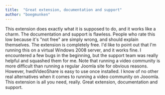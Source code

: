 ```yaml
---
title:  "Great extension, documentation and support"
author: "boegmunken"
---
```

This extension does exactly what it is supposed to do, and it works like a charm. The documentation and support is flawless. People who rate this low because it's "not free" are simply wrong, and should explain themselves. The extension is completely free. I'd like to point out that I'm running this on a virtual Windows 2008 server, and it works fine. I encountered a few bugs in the beginning, but the support team was really helpful and squashed them for me. Note that running a video community is more difficult than running a regular Joomla site for obvious reasons. However, hwdVideoShare is easy to use once installed. I know of no other real alternatives when it comes to running a video community on Jooomla. This extension is all you need, really. Great extension, documentation and support.